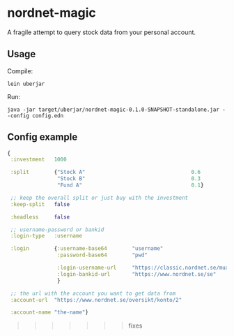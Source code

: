 # nordnet-magic

A fragile attempt to query stock data from your personal account. 

## Usage

Compile: 
``` 
lein uberjar
```

Run:
```
java -jar target/uberjar/nordnet-magic-0.1.0-SNAPSHOT-standalone.jar --config config.edn
```

## Config example
```clojure
{ 
 :investment   1000

 :split        {"Stock A"                                  0.6
                "Stock B"                                  0.3
                "Fund A"                                   0.1}

 ;; keep the overall split or just buy with the investment
 :keep-split   false

 :headless     false

 ;; username-password or bankid
 :login-type   :username

 :login        {:username-base64        "username"
                :password-base64        "pwd"

                :login-username-url     "https://classic.nordnet.se/mux/login/startSE.html?clearEndpoint=0&intent=next"
                :login-bankid-url       "https://www.nordnet.se/se"
                }

 ;; the url with the account you want to get data from
 :account-url  "https://www.nordnet.se/oversikt/konto/2"

 :account-name "the-name"}

```

>>>>>>> fixes
